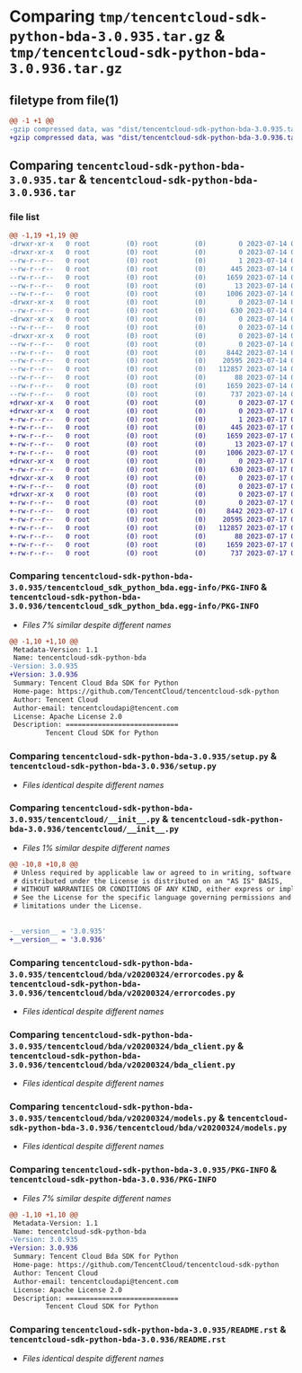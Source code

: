 # Comparing `tmp/tencentcloud-sdk-python-bda-3.0.935.tar.gz` & `tmp/tencentcloud-sdk-python-bda-3.0.936.tar.gz`

## filetype from file(1)

```diff
@@ -1 +1 @@
-gzip compressed data, was "dist/tencentcloud-sdk-python-bda-3.0.935.tar", last modified: Fri Jul 14 00:17:09 2023, max compression
+gzip compressed data, was "dist/tencentcloud-sdk-python-bda-3.0.936.tar", last modified: Mon Jul 17 00:17:51 2023, max compression
```

## Comparing `tencentcloud-sdk-python-bda-3.0.935.tar` & `tencentcloud-sdk-python-bda-3.0.936.tar`

### file list

```diff
@@ -1,19 +1,19 @@
-drwxr-xr-x   0 root         (0) root         (0)        0 2023-07-14 00:17:09.000000 tencentcloud-sdk-python-bda-3.0.935/
-drwxr-xr-x   0 root         (0) root         (0)        0 2023-07-14 00:17:09.000000 tencentcloud-sdk-python-bda-3.0.935/tencentcloud_sdk_python_bda.egg-info/
--rw-r--r--   0 root         (0) root         (0)        1 2023-07-14 00:17:09.000000 tencentcloud-sdk-python-bda-3.0.935/tencentcloud_sdk_python_bda.egg-info/dependency_links.txt
--rw-r--r--   0 root         (0) root         (0)      445 2023-07-14 00:17:09.000000 tencentcloud-sdk-python-bda-3.0.935/tencentcloud_sdk_python_bda.egg-info/SOURCES.txt
--rw-r--r--   0 root         (0) root         (0)     1659 2023-07-14 00:17:09.000000 tencentcloud-sdk-python-bda-3.0.935/tencentcloud_sdk_python_bda.egg-info/PKG-INFO
--rw-r--r--   0 root         (0) root         (0)       13 2023-07-14 00:17:09.000000 tencentcloud-sdk-python-bda-3.0.935/tencentcloud_sdk_python_bda.egg-info/top_level.txt
--rw-r--r--   0 root         (0) root         (0)     1006 2023-07-14 00:17:08.000000 tencentcloud-sdk-python-bda-3.0.935/setup.py
-drwxr-xr-x   0 root         (0) root         (0)        0 2023-07-14 00:17:09.000000 tencentcloud-sdk-python-bda-3.0.935/tencentcloud/
--rw-r--r--   0 root         (0) root         (0)      630 2023-07-14 00:17:08.000000 tencentcloud-sdk-python-bda-3.0.935/tencentcloud/__init__.py
-drwxr-xr-x   0 root         (0) root         (0)        0 2023-07-14 00:17:09.000000 tencentcloud-sdk-python-bda-3.0.935/tencentcloud/bda/
--rw-r--r--   0 root         (0) root         (0)        0 2023-07-14 00:17:08.000000 tencentcloud-sdk-python-bda-3.0.935/tencentcloud/bda/__init__.py
-drwxr-xr-x   0 root         (0) root         (0)        0 2023-07-14 00:17:09.000000 tencentcloud-sdk-python-bda-3.0.935/tencentcloud/bda/v20200324/
--rw-r--r--   0 root         (0) root         (0)        0 2023-07-14 00:17:08.000000 tencentcloud-sdk-python-bda-3.0.935/tencentcloud/bda/v20200324/__init__.py
--rw-r--r--   0 root         (0) root         (0)     8442 2023-07-14 00:17:08.000000 tencentcloud-sdk-python-bda-3.0.935/tencentcloud/bda/v20200324/errorcodes.py
--rw-r--r--   0 root         (0) root         (0)    20595 2023-07-14 00:17:08.000000 tencentcloud-sdk-python-bda-3.0.935/tencentcloud/bda/v20200324/bda_client.py
--rw-r--r--   0 root         (0) root         (0)   112857 2023-07-14 00:17:08.000000 tencentcloud-sdk-python-bda-3.0.935/tencentcloud/bda/v20200324/models.py
--rw-r--r--   0 root         (0) root         (0)       88 2023-07-14 00:17:09.000000 tencentcloud-sdk-python-bda-3.0.935/setup.cfg
--rw-r--r--   0 root         (0) root         (0)     1659 2023-07-14 00:17:09.000000 tencentcloud-sdk-python-bda-3.0.935/PKG-INFO
--rw-r--r--   0 root         (0) root         (0)      737 2023-07-14 00:17:08.000000 tencentcloud-sdk-python-bda-3.0.935/README.rst
+drwxr-xr-x   0 root         (0) root         (0)        0 2023-07-17 00:17:51.000000 tencentcloud-sdk-python-bda-3.0.936/
+drwxr-xr-x   0 root         (0) root         (0)        0 2023-07-17 00:17:51.000000 tencentcloud-sdk-python-bda-3.0.936/tencentcloud_sdk_python_bda.egg-info/
+-rw-r--r--   0 root         (0) root         (0)        1 2023-07-17 00:17:51.000000 tencentcloud-sdk-python-bda-3.0.936/tencentcloud_sdk_python_bda.egg-info/dependency_links.txt
+-rw-r--r--   0 root         (0) root         (0)      445 2023-07-17 00:17:51.000000 tencentcloud-sdk-python-bda-3.0.936/tencentcloud_sdk_python_bda.egg-info/SOURCES.txt
+-rw-r--r--   0 root         (0) root         (0)     1659 2023-07-17 00:17:51.000000 tencentcloud-sdk-python-bda-3.0.936/tencentcloud_sdk_python_bda.egg-info/PKG-INFO
+-rw-r--r--   0 root         (0) root         (0)       13 2023-07-17 00:17:51.000000 tencentcloud-sdk-python-bda-3.0.936/tencentcloud_sdk_python_bda.egg-info/top_level.txt
+-rw-r--r--   0 root         (0) root         (0)     1006 2023-07-17 00:17:51.000000 tencentcloud-sdk-python-bda-3.0.936/setup.py
+drwxr-xr-x   0 root         (0) root         (0)        0 2023-07-17 00:17:51.000000 tencentcloud-sdk-python-bda-3.0.936/tencentcloud/
+-rw-r--r--   0 root         (0) root         (0)      630 2023-07-17 00:17:51.000000 tencentcloud-sdk-python-bda-3.0.936/tencentcloud/__init__.py
+drwxr-xr-x   0 root         (0) root         (0)        0 2023-07-17 00:17:51.000000 tencentcloud-sdk-python-bda-3.0.936/tencentcloud/bda/
+-rw-r--r--   0 root         (0) root         (0)        0 2023-07-17 00:17:51.000000 tencentcloud-sdk-python-bda-3.0.936/tencentcloud/bda/__init__.py
+drwxr-xr-x   0 root         (0) root         (0)        0 2023-07-17 00:17:51.000000 tencentcloud-sdk-python-bda-3.0.936/tencentcloud/bda/v20200324/
+-rw-r--r--   0 root         (0) root         (0)        0 2023-07-17 00:17:51.000000 tencentcloud-sdk-python-bda-3.0.936/tencentcloud/bda/v20200324/__init__.py
+-rw-r--r--   0 root         (0) root         (0)     8442 2023-07-17 00:17:51.000000 tencentcloud-sdk-python-bda-3.0.936/tencentcloud/bda/v20200324/errorcodes.py
+-rw-r--r--   0 root         (0) root         (0)    20595 2023-07-17 00:17:51.000000 tencentcloud-sdk-python-bda-3.0.936/tencentcloud/bda/v20200324/bda_client.py
+-rw-r--r--   0 root         (0) root         (0)   112857 2023-07-17 00:17:51.000000 tencentcloud-sdk-python-bda-3.0.936/tencentcloud/bda/v20200324/models.py
+-rw-r--r--   0 root         (0) root         (0)       88 2023-07-17 00:17:51.000000 tencentcloud-sdk-python-bda-3.0.936/setup.cfg
+-rw-r--r--   0 root         (0) root         (0)     1659 2023-07-17 00:17:51.000000 tencentcloud-sdk-python-bda-3.0.936/PKG-INFO
+-rw-r--r--   0 root         (0) root         (0)      737 2023-07-17 00:17:51.000000 tencentcloud-sdk-python-bda-3.0.936/README.rst
```

### Comparing `tencentcloud-sdk-python-bda-3.0.935/tencentcloud_sdk_python_bda.egg-info/PKG-INFO` & `tencentcloud-sdk-python-bda-3.0.936/tencentcloud_sdk_python_bda.egg-info/PKG-INFO`

 * *Files 7% similar despite different names*

```diff
@@ -1,10 +1,10 @@
 Metadata-Version: 1.1
 Name: tencentcloud-sdk-python-bda
-Version: 3.0.935
+Version: 3.0.936
 Summary: Tencent Cloud Bda SDK for Python
 Home-page: https://github.com/TencentCloud/tencentcloud-sdk-python
 Author: Tencent Cloud
 Author-email: tencentcloudapi@tencent.com
 License: Apache License 2.0
 Description: ============================
         Tencent Cloud SDK for Python
```

### Comparing `tencentcloud-sdk-python-bda-3.0.935/setup.py` & `tencentcloud-sdk-python-bda-3.0.936/setup.py`

 * *Files identical despite different names*

### Comparing `tencentcloud-sdk-python-bda-3.0.935/tencentcloud/__init__.py` & `tencentcloud-sdk-python-bda-3.0.936/tencentcloud/__init__.py`

 * *Files 1% similar despite different names*

```diff
@@ -10,8 +10,8 @@
 # Unless required by applicable law or agreed to in writing, software
 # distributed under the License is distributed on an "AS IS" BASIS,
 # WITHOUT WARRANTIES OR CONDITIONS OF ANY KIND, either express or implied.
 # See the License for the specific language governing permissions and
 # limitations under the License.
 
 
-__version__ = '3.0.935'
+__version__ = '3.0.936'
```

### Comparing `tencentcloud-sdk-python-bda-3.0.935/tencentcloud/bda/v20200324/errorcodes.py` & `tencentcloud-sdk-python-bda-3.0.936/tencentcloud/bda/v20200324/errorcodes.py`

 * *Files identical despite different names*

### Comparing `tencentcloud-sdk-python-bda-3.0.935/tencentcloud/bda/v20200324/bda_client.py` & `tencentcloud-sdk-python-bda-3.0.936/tencentcloud/bda/v20200324/bda_client.py`

 * *Files identical despite different names*

### Comparing `tencentcloud-sdk-python-bda-3.0.935/tencentcloud/bda/v20200324/models.py` & `tencentcloud-sdk-python-bda-3.0.936/tencentcloud/bda/v20200324/models.py`

 * *Files identical despite different names*

### Comparing `tencentcloud-sdk-python-bda-3.0.935/PKG-INFO` & `tencentcloud-sdk-python-bda-3.0.936/PKG-INFO`

 * *Files 7% similar despite different names*

```diff
@@ -1,10 +1,10 @@
 Metadata-Version: 1.1
 Name: tencentcloud-sdk-python-bda
-Version: 3.0.935
+Version: 3.0.936
 Summary: Tencent Cloud Bda SDK for Python
 Home-page: https://github.com/TencentCloud/tencentcloud-sdk-python
 Author: Tencent Cloud
 Author-email: tencentcloudapi@tencent.com
 License: Apache License 2.0
 Description: ============================
         Tencent Cloud SDK for Python
```

### Comparing `tencentcloud-sdk-python-bda-3.0.935/README.rst` & `tencentcloud-sdk-python-bda-3.0.936/README.rst`

 * *Files identical despite different names*

